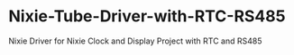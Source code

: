# Nixie-Tube-Driver-with-RTC-RS485
Nixie Driver for Nixie Clock and Display Project with RTC and RS485 
